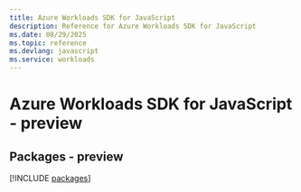```yaml
---
title: Azure Workloads SDK for JavaScript
description: Reference for Azure Workloads SDK for JavaScript
ms.date: 08/29/2025
ms.topic: reference
ms.devlang: javascript
ms.service: workloads
---
```

# Azure Workloads SDK for JavaScript - preview
## Packages - preview
[!INCLUDE [packages](workloads-index.md)]